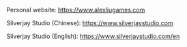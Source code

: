 Personal website: https://www.alexliugames.com

Silverjay Studio (Chinese): https://www.silverjaystudio.com

Silverjay Studio (English): https://www.silverjaystudio.com/en
